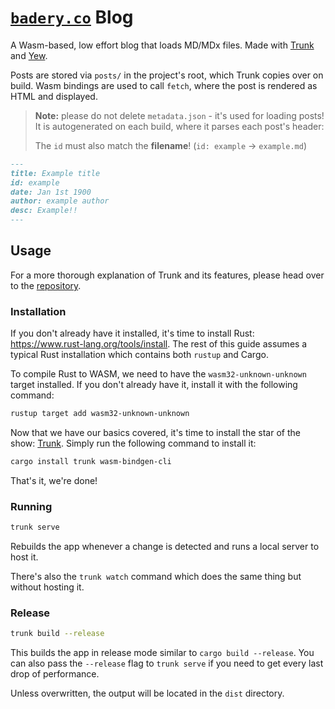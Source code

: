 # [`badery.co`](https://badery.co/) Blog

A Wasm-based, low effort blog that loads MD/MDx files. Made with [Trunk] and [Yew].

Posts are stored via `posts/` in the project's root, which Trunk copies over on build.  Wasm bindings are used to call `fetch`, where the post is rendered as HTML and displayed.   

> **Note:** please do not delete `metadata.json` - it's used for loading posts!  It is autogenerated on each build, where it parses each post's header:
>
> The `id` must also match the **filename**! (`id: example` -> `example.md`)

```md
---
title: Example title
id: example
date: Jan 1st 1900
author: example author
desc: Example!!
---
```

## Usage

For a more thorough explanation of Trunk and its features, please head over to the [repository][trunk].

### Installation

If you don't already have it installed, it's time to install Rust: <https://www.rust-lang.org/tools/install>.
The rest of this guide assumes a typical Rust installation which contains both `rustup` and Cargo.

To compile Rust to WASM, we need to have the `wasm32-unknown-unknown` target installed.
If you don't already have it, install it with the following command:

```bash
rustup target add wasm32-unknown-unknown
```

Now that we have our basics covered, it's time to install the star of the show: [Trunk].
Simply run the following command to install it:

```bash
cargo install trunk wasm-bindgen-cli
```

That's it, we're done!

### Running

```bash
trunk serve
```

Rebuilds the app whenever a change is detected and runs a local server to host it.

There's also the `trunk watch` command which does the same thing but without hosting it.

### Release

```bash
trunk build --release
```

This builds the app in release mode similar to `cargo build --release`.
You can also pass the `--release` flag to `trunk serve` if you need to get every last drop of performance.

Unless overwritten, the output will be located in the `dist` directory.

[trunk]: https://github.com/thedodd/trunk
[yew]: https://yew.rs/
